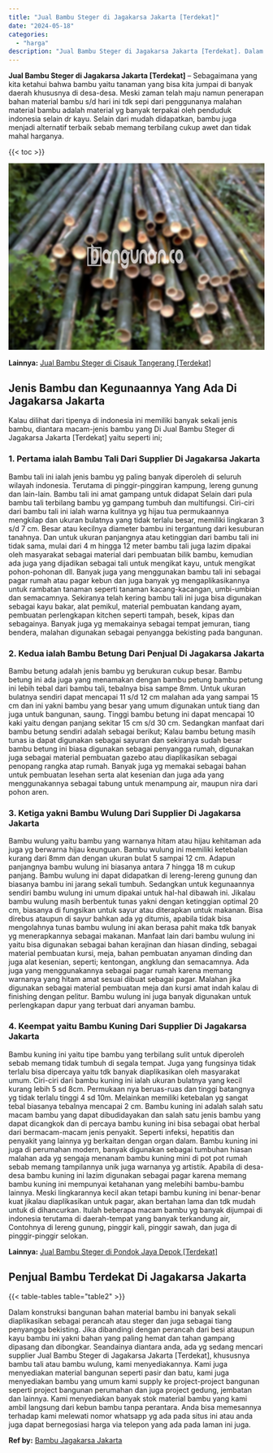 ```yaml
---
title: "Jual Bambu Steger di Jagakarsa Jakarta [Terdekat]"
date: "2024-05-18"
categories: 
  - "harga"
description: "Jual Bambu Steger di Jagakarsa Jakarta [Terdekat]. Dalam konstruksi bangunan bahan material bambu ini banyak sekali diaplikasikan sebagai perancah atau stege..."
---
```


**Jual Bambu Steger di Jagakarsa Jakarta \[Terdekat\]** – Sebagaimana yang kita ketahui bahwa bambu yaitu tanaman yang bisa kita jumpai di banyak daerah khususnya di desa-desa. Meski zaman telah maju namun penerapan bahan material bambu s/d hari ini tdk sepi dari penggunanya malahan material bambu adalah material yg banyak terpakai oleh penduduk indonesia selain dr kayu. Selain dari mudah didapatkan, bambu juga menjadi alternatif terbaik sebab memang terbilang cukup awet dan tidak mahal harganya.

{{< toc >}}

![Jual Bambu Steger di Jagakarsa Jakarta [Terdekat]](/images/jual-bambu-tali-04.png)

**Lainnya:** [Jual Bambu Steger di Cisauk Tangerang \[Terdekat\]](https://bambu.bangunan.co/jual-bambu-steger-di-cisauk-tangerang-terdekat/)

## Jenis Bambu dan Kegunaannya Yang Ada Di Jagakarsa Jakarta

Kalau dilihat dari tipenya di indonesia ini memiliki banyak sekali jenis bambu, diantara macam-jenis bambu yang Di Jual Bambu Steger di Jagakarsa Jakarta \[Terdekat\] yaitu seperti ini;

### 1\. Pertama ialah Bambu Tali Dari Supplier Di Jagakarsa Jakarta

Bambu tali ini ialah jenis bambu yg paling banyak diperoleh di seluruh wilayah indonesia. Terutama di pinggir-pinggiran kampung, lereng gunung dan lain-lain. Bambu tali ini amat gampang untuk didapat Selain dari pula bambu tali terbilang bambu yg gampang tumbuh dan multifungsi. Ciri-ciri dari bambu tali ini ialah warna kulitnya yg hijau tua permukaannya mengkilap dan ukuran bulatnya yang tidak terlalu besar, memiliki lingkaran 3 s/d 7 cm. Besar atau kecilnya diameter bambu ini tergantung dari kesuburan tanahnya. Dan untuk ukuran panjangnya atau ketinggian dari bambu tali ini tidak sama, mulai dari 4 m hingga 12 meter bambu tali juga lazim dipakai oleh masyarakat sebagai material dari pembuatan bilik bambu, kemudian ada juga yang dijadikan sebagai tali untuk mengikat kayu, untuk mengikat pohon-pohonan dll. Banyak juga yang menggunakan bambu tali ini sebagai pagar rumah atau pagar kebun dan juga banyak yg mengaplikasikannya untuk rambatan tanaman seperti tanaman kacang-kacangan, umbi-umbian dan semacamnya. Sekiranya telah kering bambu tali ini juga bisa digunakan sebagai kayu bakar, alat pemikul, material pembuatan kandang ayam, pembuatan perlengkapan kitchen seperti tampah, besek, kipas dan sebagainya. Banyak juga yg memakainya sebagai tempat jemuran, tiang bendera, malahan digunakan sebagai penyangga bekisting pada bangunan.

### 2\. Kedua ialah Bambu Betung Dari Penjual Di Jagakarsa Jakarta

Bambu betung adalah jenis bambu yg berukuran cukup besar. Bambu betung ini ada juga yang menamakan dengan bambu petung bambu petung ini lebih tebal dari bambu tali, tebalnya bisa sampe 8mm. Untuk ukuran bulatnya sendiri dapat mencapai 11 s/d 12 cm malahan ada yang sampai 15 cm dan ini yakni bambu yang besar yang umum digunakan untuk tiang dan juga untuk bangunan, saung. Tinggi bambu betung ini dapat mencapai 10 kaki yaitu dengan panjang sekitar 15 cm s/d 30 cm. Sedangkan manfaat dari bambu betung sendiri adalah sebagai berikut; Kalau bambu betung masih tunas ia dapat digunakan sebagai sayuran dan sekiranya sudah besar bambu betung ini biasa digunakan sebagai penyangga rumah, digunakan juga sebagai material pembuatan gazebo atau diaplikasikan sebagai penopang rangka atap rumah. Banyak juga yg memakai sebagai bahan untuk pembuatan lesehan serta alat kesenian dan juga ada yang menggunakannya sebagai tabung untuk menampung air, maupun nira dari pohon aren.

### 3\. Ketiga yakni Bambu Wulung Dari Supplier Di Jagakarsa Jakarta

Bambu wulung yaitu bambu yang warnanya hitam atau hijau kehitaman ada juga yg berwarna hijau keunguan. Bambu wulung ini memiliki ketebalan kurang dari 8mm dan dengan ukuran bulat 5 sampai 12 cm. Adapun panjangnya bambu wulung ini biasanya antara 7 hingga 18 m cukup panjang. Bambu wulung ini dapat didapatkan di lereng-lereng gunung dan biasanya bambu ini jarang sekali tumbuh. Sedangkan untuk kegunaannya sendiri bambu wulung ini umum dipakai untuk hal-hal dibawah ini. Jikalau bambu wulung masih berbentuk tunas yakni dengan ketinggian optimal 20 cm, biasanya di fungsikan untuk sayur atau diterapkan untuk makanan. Bisa direbus ataupun di sayur bahkan ada yg ditumis, apabila tidak bisa mengolahnya tunas bambu wulung ini akan berasa pahit maka tdk banyak yg menerapkannya sebagai makanan. Manfaat lain dari bambu wulung ini yaitu bisa digunakan sebagai bahan kerajinan dan hiasan dinding, sebagai material pembuatan kursi, meja, bahan pembuatan anyaman dinding dan juga alat kesenian, seperti; kentongan, angklung dan semacamnya. Ada juga yang menggunakannya sebagai pagar rumah karena memang warnanya yang hitam amat sesuai dibuat sebagai pagar. Malahan jika digunakan sebagai material pembuatan meja dan kursi amat indah kalau di finishing dengan pelitur. Bambu wulung ini juga banyak digunakan untuk perlengkapan dapur yang terbuat dari anyaman bambu.

### 4\. Keempat yaitu Bambu Kuning Dari Supplier Di Jagakarsa Jakarta

Bambu kuning ini yaitu tipe bambu yang terbilang sulit untuk diperoleh sebab memang tidak tumbuh di segala tempat. Juga yang fungsinya tidak terlalu bisa dipercaya yaitu tdk banyak diaplikasikan oleh masyarakat umum. Ciri-ciri dari bambu kuning ini ialah ukuran bulatnya yang kecil kurang lebih 5 sd 8cm. Permukaan nya beruas-ruas dan tinggi batangnya yg tidak terlalu tinggi 4 sd 10m. Melainkan memiliki ketebalan yg sangat tebal biasanya tebalnya mencapai 2 cm. Bambu kuning ini adalah salah satu macam bambu yang dapat dibudidayakan dan salah satu jenis bambu yang dapat dicangkok dan di percaya bambu kuning ini bisa sebagai obat herbal dari bermacam-macam jenis penyakit. Seperti infeksi, hepatitis dan penyakit yang lainnya yg berkaitan dengan organ dalam. Bambu kuning ini juga di perumahan modern, banyak digunakan sebagai tumbuhan hiasan malahan ada yg sengaja menanam bambu kuning mini di pot pot rumah sebab memang tampilannya unik juga warnanya yg artistik. Apabila di desa-desa bambu kuning ini lazim digunakan sebagai pagar karena memang bambu kuning ini mempunyai ketahanan yang melebihi bambu-bambu lainnya. Meski lingkarannya kecil akan tetapi bambu kuning ini benar-benar kuat jikalau diaplikasikan untuk pagar, akan bertahan lama dan tdk mudah untuk di dihancurkan. Itulah beberapa macam bambu yg banyak dijumpai di indonesia terutama di daerah-tempat yang banyak terkandung air, Contohnya di lereng gunung, pinggir kali, pinggir sawah, dan juga di pinggir-pinggir selokan.

**Lainnya:** [Jual Bambu Steger di Pondok Jaya Depok \[Terdekat\]](https://bambu.bangunan.co/jual-bambu-steger-di-pondok-jaya-depok-terdekat/)

## Penjual Bambu Terdekat Di Jagakarsa Jakarta

{{< table-tables table="table2" >}}

Dalam konstruksi bangunan bahan material bambu ini banyak sekali diaplikasikan sebagai perancah atau steger dan juga sebagai tiang penyangga bekisting. Jika dibandingi dengan perancah dari besi ataupun kayu bambu ini yakni bahan yang paling hemat dan tahan gampang dipasang dan dibongkar. Seandainya diantara anda, ada yg sedang mencari supplier Jual Bambu Steger di Jagakarsa Jakarta \[Terdekat\], khususnya bambu tali atau bambu wulung, kami menyediakannya. Kami juga menyediakan material bangunan seperti pasir dan batu, kami juga menyediakan bambu yang umum kami supply ke project-project bangunan seperti project bangunan perumahan dan juga project gedung, jembatan dan lainnya. Kami menyediakan banyak stok material bambu yang kami ambil langsung dari kebun bambu tanpa perantara. Anda bisa memesannya terhadap kami melewati nomor whatsapp yg ada pada situs ini atau anda juga dapat bernegosiasi harga via telepon yang ada pada laman ini juga.

**Ref by:** [Bambu Jagakarsa Jakarta](https://id.wikipedia.org/wiki/Bambu)
